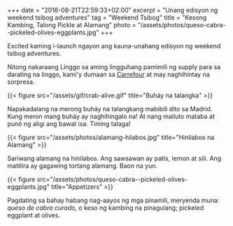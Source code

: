 +++
date = "2016-08-21T22:59:33+02:00"
excerpt = "Unang edisyon ng weekend tsibog adventures"
tag = "Weekend Tsibog"
title = "Kesong Kambing, Talong Pickle at Alamang"
photo = "/assets/photos/queso-cabra--pickeled-olives-eggplants.jpg"
+++

Excited kaming i-launch ngayon ang kauna-unahang edisyon ng weekend tsibog adventures.

Nitong nakaraang Linggo sa aming lingguhang pamimili ng supply para sa darating na linggo, kami'y dumaan sa [Carrefour](http://www.carrefour.es/supermercado/?ic_source=portal&ic_medium=rollovers&ic_content=SupermercadoEntrar) at may naghihintay na sorpresa. 

{{< figure src="/assets/gif/crab-alive.gif" title="Buháy na talangka" >}}

Napakadalang na merong buháy na talangkang mabibili dito sa Madrid. Kung meron mang buháy ay naghihingalo na! At nang mailuto mataba at punó ng aligi ang bawat isa. Timing talaga! 

{{< figure src="/assets/photos/alamang-hilabos.jpg" title="Hinilabos na Alamang" >}}

Sariwang alamang na hinilabos. Ang sawsawan ay patis, lemon at sili. Ang matitira ay gagawing tortang alamang. Baon na yun.

{{< figure src="/assets/photos/queso-cabra--pickeled-olives-eggplants.jpg" title="Appetizers" >}}

Pagdating sa bahay habang nag-aayos ng mga pinamili, meryenda muna: *queso de cabra curado,* o keso ng kambing na pinagulang; pickeled eggplant at olives.